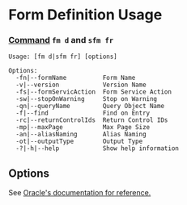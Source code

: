 # Form Definition Usage
### [Command](./cmd-fm.md) `fm d` and `sfm fr`
```
Usage: [fm d|sfm fr] [options]

Options:
  -fn|--formName          Form Name
  -v|--version            Version Name
  -fs|--formServicAction  Form Service Action
  -sw|--stopOnWarning     Stop on Warning
  -qn|--queryName         Query Object Name
  -f|--find               Find on Entry
  -rc|--returnControlIds  Return Control IDs
  -mp|--maxPage           Max Page Size
  -an|--aliasNaming       Alias Naming
  -ot|--outputType        Output Type
  -?|-h|--help            Show help information
```
## Options
See [Oracle's documentation for reference.](https://docs.oracle.com/cd/E53430_01/EOTRS/op-formservice-post.html)
